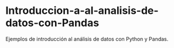 # Introduccion-a-al-analisis-de-datos-con-Pandas
Ejemplos de introducción al análisis de datos con Python y Pandas.
